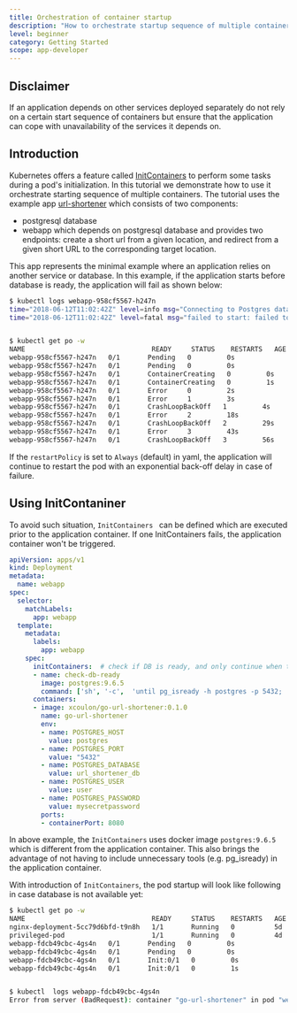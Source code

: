 ```yaml
---
title: Orchestration of container startup
description: "How to orchestrate startup sequence of multiple containers"
level: beginner
category: Getting Started
scope: app-developer
---
```


## Disclaimer

If an application depends on other services deployed separately do not rely on a certain start sequence of containers 
but ensure that the application can cope with unavailability of the services it depends on.


## Introduction
Kubernetes offers a feature called [InitContainers](https://kubernetes.io/docs/concepts/workloads/pods/init-containers/) to perform some tasks during a pod's initialization.
In this tutorial we demonstrate how to use it orchestrate starting sequence of multiple containers.  The tutorial uses the example app  [url-shortener](https://medium.com/@xcoulon/deploying-your-first-web-app-on-minikube-6e98d2884b3a) which consists of two components:

- postgresql database
- webapp which depends on postgresql database and provides two endpoints: create a short url from a given location, and redirect  from a given short URL to the corresponding target location.

This app represents the minimal example where an application relies on another service or database.  In this example, if the application starts before database is ready, the application will fail as shown below:

```bash
$ kubectl logs webapp-958cf5567-h247n
time="2018-06-12T11:02:42Z" level=info msg="Connecting to Postgres database using: host=`postgres:5432` dbname=`url_shortener_db` username=`user`\n"
time="2018-06-12T11:02:42Z" level=fatal msg="failed to start: failed to open connection to database: dial tcp: lookup postgres on 100.64.0.10:53: no such host\n"


$ kubectl get po -w
NAME                                READY     STATUS    RESTARTS   AGE
webapp-958cf5567-h247n   0/1       Pending   0         0s
webapp-958cf5567-h247n   0/1       Pending   0         0s
webapp-958cf5567-h247n   0/1       ContainerCreating   0         0s
webapp-958cf5567-h247n   0/1       ContainerCreating   0         1s
webapp-958cf5567-h247n   0/1       Error     0         2s
webapp-958cf5567-h247n   0/1       Error     1         3s
webapp-958cf5567-h247n   0/1       CrashLoopBackOff   1         4s
webapp-958cf5567-h247n   0/1       Error     2         18s
webapp-958cf5567-h247n   0/1       CrashLoopBackOff   2         29s
webapp-958cf5567-h247n   0/1       Error     3         43s
webapp-958cf5567-h247n   0/1       CrashLoopBackOff   3         56s

```

If the `restartPolicy` is set to `Always` (default) in yaml, the application will continue to restart the pod with an exponential back-off delay in case of failure.

## Using InitContaniner
To avoid such situation, `InitContainers ` can be defined which are executed prior to the application container.  If one InitContainers fails, the application container won't be triggered.

```yaml
apiVersion: apps/v1
kind: Deployment
metadata:
  name: webapp
spec:
  selector:
    matchLabels:
      app: webapp
  template:
    metadata:
      labels:
        app: webapp
    spec:
      initContainers:  # check if DB is ready, and only continue when true
      - name: check-db-ready
        image: postgres:9.6.5
        command: ['sh', '-c',  'until pg_isready -h postgres -p 5432;  do echo waiting for database; sleep 2; done;']
      containers:
      - image: xcoulon/go-url-shortener:0.1.0
        name: go-url-shortener
        env:
        - name: POSTGRES_HOST
          value: postgres
        - name: POSTGRES_PORT
          value: "5432"
        - name: POSTGRES_DATABASE
          value: url_shortener_db
        - name: POSTGRES_USER
          value: user
        - name: POSTGRES_PASSWORD
          value: mysecretpassword
        ports:
        - containerPort: 8080
```

In above example, the `InitContainers` uses docker image `postgres:9.6.5` which is different from the application container.
This also brings the advantage of not having to include unnecessary tools (e.g. pg_isready) in the application container.

With introduction of `InitContainers`, the pod startup will look like following in case database is not available yet:

```bash
$ kubectl get po -w
NAME                                READY     STATUS    RESTARTS   AGE
nginx-deployment-5cc79d6bfd-t9n8h   1/1       Running   0          5d
privileged-pod                      1/1       Running   0          4d
webapp-fdcb49cbc-4gs4n   0/1       Pending   0         0s
webapp-fdcb49cbc-4gs4n   0/1       Pending   0         0s
webapp-fdcb49cbc-4gs4n   0/1       Init:0/1   0         0s
webapp-fdcb49cbc-4gs4n   0/1       Init:0/1   0         1s


$ kubectl  logs webapp-fdcb49cbc-4gs4n
Error from server (BadRequest): container "go-url-shortener" in pod "webapp-fdcb49cbc-4gs4n" is waiting to start: PodInitializing
```
